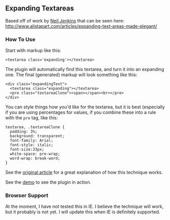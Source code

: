 ## Expanding Textareas

Based off of work by [Neil Jenkins](http://nmjenkins.com/) that can be seen here: http://www.alistapart.com/articles/expanding-text-areas-made-elegant/

### How To Use

Start with markup like this: 

    <textarea class='expanding'></textarea>

The plugin will automatically find this textarea, and turn it into an expanding one.  The final (generated) markup will look something like this:

    <div class="expandingText">
      <textarea class="expanding"></textarea>
      <pre class="textareaClone"><span></span><br></pre>
    </div>
    

You can style things how you'd like for the textarea, but it is best (especially if you are using percentages for values, if you combine these into a rule with the `pre` tag, like this:

    textarea, .textareaClone {
      padding: 3%;
      background: transparent;
      font-family: Arial;
      font-style: italic;
      font-size:33px;
      white-space: pre-wrap;
      word-wrap: break-word;
    }
    
See the [original article](http://www.alistapart.com/articles/expanding-text-areas-made-elegant/) for a great explanation of how this technique works.

See the [demo](http://bgrins.github.com/ExpandingTextareas/) to see the plugin in action.

### Browser Support

At the moment, I have not tested this in IE.  I believe the technique will work, but it probably is not yet.  I will update this when IE is definitely supported. 